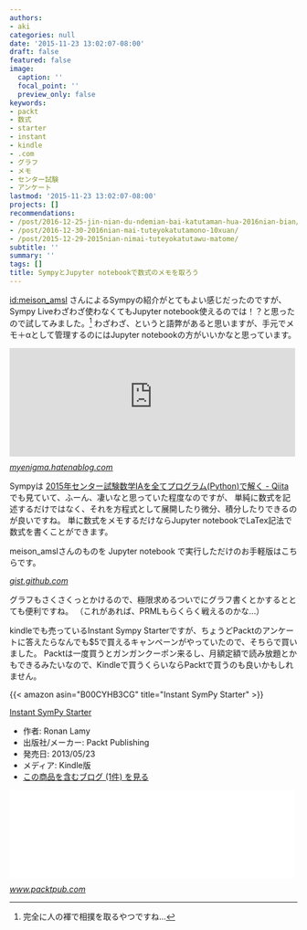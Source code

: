 ```yaml
---
authors:
- aki
categories: null
date: '2015-11-23 13:02:07-08:00'
draft: false
featured: false
image:
  caption: ''
  focal_point: ''
  preview_only: false
keywords:
- packt
- 数式
- starter
- instant
- kindle
- .com
- グラフ
- メモ
- センター試験
- アンケート
lastmod: '2015-11-23 13:02:07-08:00'
projects: []
recommendations:
- /post/2016-12-25-jin-nian-du-ndemian-bai-katutaman-hua-2016nian-bian/
- /post/2016-12-30-2016nian-mai-tuteyokatutamono-10xuan/
- /post/2015-12-29-2015nian-nimai-tuteyokatutawu-matome/
subtitle: ''
summary: ''
tags: []
title: SympyとJupyter notebookで数式のメモを取ろう
---
```


[id:meison\_amsl](http://blog.hatena.ne.jp/meison_amsl/) さんによるSympyの紹介がとてもよい感じだったのですが、Sympy Liveわざわざ使わなくてもJupyter notebook使えるのでは！？と思ったので試してみました。[^1] わざわざ、というと語弊があると思いますが、手元でメモ＋αとして管理するのにはJupyter notebookの方がいいかなと思っています。

<iframe src="https://myenigma.hatenablog.com/embed/2015/11/21/222755" title="Pythonの数式処理ライブラリSymPyをWolfram Alpha(Mathematica, Maxima)の代わりに使う方法 - MyEnigma" class="embed-card embed-blogcard" scrolling="no" frameborder="0" style="display: block; width: 100%; height: 190px; max-width: 500px; margin: 10px 0px;"></iframe><cite class="hatena-citation"><a href="https://myenigma.hatenablog.com/entry/2015/11/21/222755">myenigma.hatenablog.com</a></cite>

Sympyは [2015年センター試験数学IAを全てプログラム(Python)で解く - Qiita](http://qiita.com/Akai_Banana/items/b328fe0116d248127a36) でも見ていて、ふーん、凄いなと思っていた程度なのですが、 単純に数式を記述するだけではなく、それを方程式として展開したり微分、積分したりできるのが良いですね。 単に数式をメモするだけならJupyter notebookでLaTex記法で数式を書くことができます。

meison\_amslさんのものを Jupyter notebook で実行しただけのお手軽版はこちらです。

<script src="https://gist.github.com/chezou/af6756cf50bb08a1d6ad.js"> </script><cite class="hatena-citation"><a href="https://gist.github.com/chezou/af6756cf50bb08a1d6ad">gist.github.com</a></cite>

グラフもさくさくっとかけるので、極限求めるついでにグラフ書くとかするととても便利ですね。 （これがあれば、PRMLもらくらく戦えるのかな...）

kindleでも売っているInstant Sympy Starterですが、ちょうどPacktのアンケートに答えたらなんでも$5で買えるキャンペーンがやっていたので、そちらで買いました。 Packtは一度買うとガンガンクーポン来るし、月額定額で読み放題とかもできるみたいなので、Kindleで買うくらいならPacktで買うのも良いかもしれません。

{{< amazon asin="B00CYHB3CG" title="Instant SymPy Starter" >}}

[Instant SymPy Starter](http://www.amazon.co.jp/exec/obidos/ASIN/B00CYHB3CG/chezou-22/)

- 作者: Ronan Lamy
- 出版社/メーカー: Packt Publishing
- 発売日: 2013/05/23
- メディア: Kindle版
- [この商品を含むブログ (1件) を見る](http://d.hatena.ne.jp/asin/B00CYHB3CG/chezou-22)

<iframe src="//hatenablog-parts.com/embed?url=https%3A%2F%2Fwww.packtpub.com%2Fbig-data-and-business-intelligence%2Finstant-sympy-starter-instant" title="Instant SymPy Starter | PACKT Books" class="embed-card embed-webcard" scrolling="no" frameborder="0" style="display: block; width: 100%; height: 155px; max-width: 500px; margin: 10px 0px;"></iframe><cite class="hatena-citation"><a href="https://www.packtpub.com/big-data-and-business-intelligence/instant-sympy-starter-instant">www.packtpub.com</a></cite>

[^1]: 完全に人の褌で相撲を取るやつですね...